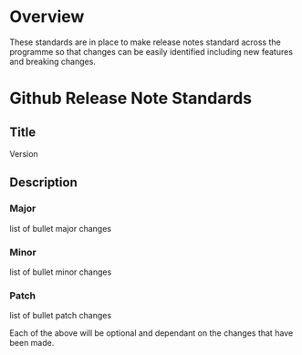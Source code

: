 # Overview
These standards are in place to make release notes standard across the programme so that changes can be easily identified including new features and breaking changes.

# Github Release Note Standards
## Title
Version
## Description 
  ### Major
  list of bullet major changes

  ### Minor
  list of bullet minor changes

  ### Patch
  list of bullet patch changes

  Each of the above will be optional and dependant on the changes that have been made.
